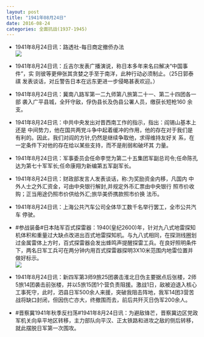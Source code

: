 ```yaml
---
layout: post
title: "1941年08月24日"
date: 2016-08-24
categories: 全面抗战(1937-1945)
---
```


<meta name="referrer" content="no-referrer" />

- 1941年8月24日讯：路透社-每日商定撤侨办法 <br/><img src="https://ww4.sinaimg.cn/large/aca367d8jw1f758dlauvij20bi075gms.jpg" />

- 1941年8月24日讯：丘吉尔发表广播演说，称日本多年来名曰解决“中国事件”，实 则彼等更伸张其贪婪之手至于南洋，此种行动必须制止。（25日郭泰祺 发表谈话，对丘警告日本在远东更进一步侵略甚表欢迎。） 

- 1941年8月24日讯：冀南八路军第一二九师第八旅第二十一、第二十四团各一部 袭入广平县城，全歼守敌，俘伪县长及伪县公署人员，缴获长短枪160 余支。 

- 1941年8月24日讯：中共中央发出对晋西南工作的指示，指出：阎锡山基本上还是 中间势力，他在国共两党斗争中起着缓冲的作用，他的存在对于我们是 有利的。因此，我们对阎的方针,仍然是继续争取他，求得维持友好关 系，在一定条件下对他的存在给以某些支持，而不是削弱和破坏其 力量。 

- 1941年8月24日讯：军事委员会任命李觉为第二十五集团军副总司令;任命陈孔 达为第七十军军长;任命康翔为新编第五军副军长。 

- 1941年8月24日讯：财政部发言人发表谈话，称:为奖励资金内移，凡国内 中外人士之外汇资金，可由中央银行解封,并规定外币汇票由中央银行 照市价收购；正当用途仍照市价供给外汇;旅华美侨携款照市价换 法币。 

- 1941年8月24日讯：上海公共汽车公司全体华工数千名举行罢工，全市公共汽车 停驶。 

- #参战装备#日本陆军百式探雷器：1940(皇纪2600)年，针对九八式地雷探知机体积和重量过大缺点改进出百式地雷探知机。与九八式相同，在探测线圈划过金属雷体上方时，百式探雷器会发出蜂鸣声提醒探雷工兵。在良好照明条件下，两名日军工兵可在两分钟内用百式探雷器探明3X10米范围内地雷位置并做好标示。 <br/><img src="https://ww3.sinaimg.cn/large/aca367d8jw1f74lu94791j20e90xcgra.jpg" />

- 1941年8月24日讯：新四军第3师9旅25团袭击淮北日伪主要据点后张楼，2师5旅14团袭击前张楼，并以5旅15团1个营负责阻援。激战1日，敌被迫退入核心工事死守，此时，泗县日军500余人来援，突破我阻击阵地，我军14团3营苦战将缺口封闭，但因伤亡亦大，终撤围而去，前后共歼灭日伪军200余人。 

- #晋察冀1941年秋季反扫荡#1941年8月24日讯：为避敌锋芒，晋察冀边区党政军机关向阜平地区转移，主力部队向平汉、正太铁路和进攻之敌的侧后转移，就此摆脱日军第一次围攻。 

